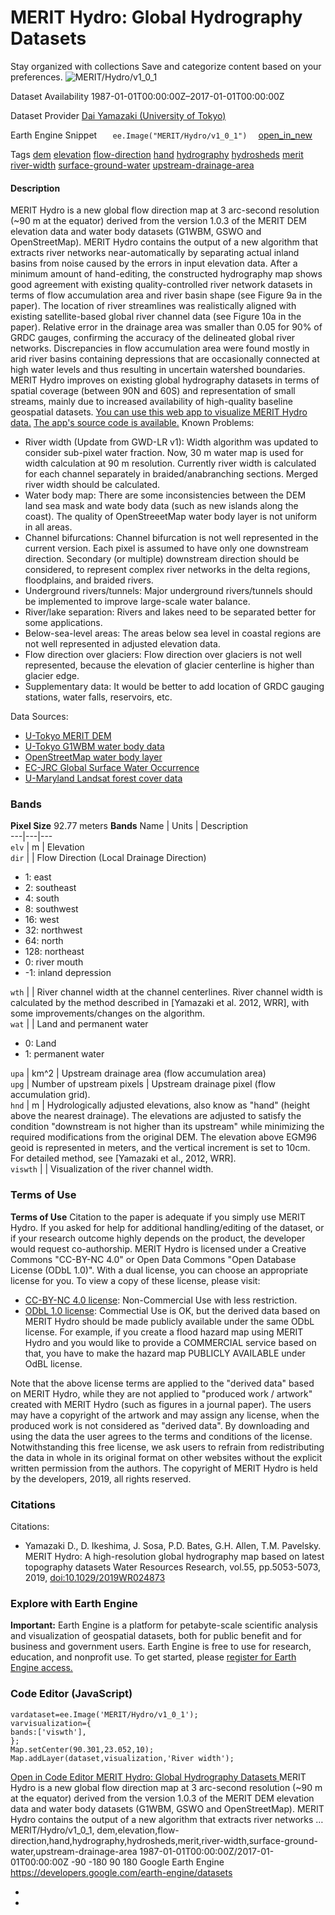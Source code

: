  
#  MERIT Hydro: Global Hydrography Datasets 
Stay organized with collections  Save and categorize content based on your preferences. 
![MERIT/Hydro/v1_0_1](https://developers.google.com/earth-engine/datasets/images/MERIT/MERIT_Hydro_v1_0_1_sample.png) 

Dataset Availability
    1987-01-01T00:00:00Z–2017-01-01T00:00:00Z 

Dataset Provider
     [ Dai Yamazaki (University of Tokyo) ](http://hydro.iis.u-tokyo.ac.jp/~yamadai/MERIT_Hydro/index.html) 

Earth Engine Snippet
     `    ee.Image("MERIT/Hydro/v1_0_1")   ` [ open_in_new ](https://code.earthengine.google.com/?scriptPath=Examples:Datasets/MERIT/MERIT_Hydro_v1_0_1) 

Tags
     [dem](https://developers.google.com/earth-engine/datasets/tags/dem) [elevation](https://developers.google.com/earth-engine/datasets/tags/elevation) [flow-direction](https://developers.google.com/earth-engine/datasets/tags/flow-direction) [hand](https://developers.google.com/earth-engine/datasets/tags/hand) [hydrography](https://developers.google.com/earth-engine/datasets/tags/hydrography) [hydrosheds](https://developers.google.com/earth-engine/datasets/tags/hydrosheds) [merit](https://developers.google.com/earth-engine/datasets/tags/merit) [river-width](https://developers.google.com/earth-engine/datasets/tags/river-width) [surface-ground-water](https://developers.google.com/earth-engine/datasets/tags/surface-ground-water) [upstream-drainage-area](https://developers.google.com/earth-engine/datasets/tags/upstream-drainage-area)
#### Description
MERIT Hydro is a new global flow direction map at 3 arc-second resolution (~90 m at the equator) derived from the version 1.0.3 of the MERIT DEM elevation data and water body datasets (G1WBM, GSWO and OpenStreetMap).
MERIT Hydro contains the output of a new algorithm that extracts river networks near-automatically by separating actual inland basins from noise caused by the errors in input elevation data. After a minimum amount of hand-editing, the constructed hydrography map shows good agreement with existing quality-controlled river network datasets in terms of flow accumulation area and river basin shape (see Figure 9a in the paper). The location of river streamlines was realistically aligned with existing satellite-based global river channel data (see Figure 10a in the paper). Relative error in the drainage area was smaller than 0.05 for 90% of GRDC gauges, confirming the accuracy of the delineated global river networks. Discrepancies in flow accumulation area were found mostly in arid river basins containing depressions that are occasionally connected at high water levels and thus resulting in uncertain watershed boundaries.
MERIT Hydro improves on existing global hydrography datasets in terms of spatial coverage (between 90N and 60S) and representation of small streams, mainly due to increased availability of high-quality baseline geospatial datasets.
[You can use this web app to visualize MERIT Hydro data.](https://meritdataset.users.earthengine.app/view/merit-hydro-visualization-and-interactive-map) [The app's source code is available.](https://github.com/google/earthengine-community/blob/master/datasets/scripts/Hydro_Visualization.js)
Known Problems:
  * River width (Update from GWD-LR v1): Width algorithm was updated to consider sub-pixel water fraction. Now, 30 m water map is used for width calculation at 90 m resolution. Currently river width is calculated for each channel separately in braided/anabranching sections. Merged river width should be calculated.
  * Water body map: There are some inconsistencies between the DEM land sea mask and wate body data (such as new islands along the coast). The quality of OpenStreeetMap water body layer is not uniform in all areas.
  * Channel bifurcations: Channel bifurcation is not well represented in the current version. Each pixel is assumed to have only one downstream direction. Secondary (or multiple) downstream direction should be considered, to represent complex river networks in the delta regions, floodplains, and braided rivers.
  * Underground rivers/tunnels: Major underground rivers/tunnels should be implemented to improve large-scale water balance.
  * River/lake separation: Rivers and lakes need to be separated better for some applications.
  * Below-sea-level areas: The areas below sea level in coastal regions are not well represented in adjusted elevation data.
  * Flow direction over glaciers: Flow direction over glaciers is not well represented, because the elevation of glacier centerline is higher than glacier edge.
  * Supplementary data: It would be better to add location of GRDC gauging stations, water falls, reservoirs, etc.


Data Sources:
  * [U-Tokyo MERIT DEM](http://hydro.iis.u-tokyo.ac.jp/%7Eyamadai/MERIT_DEM/index.html)
  * [U-Tokyo G1WBM water body data](http://hydro.iis.u-tokyo.ac.jp/%7Eyamadai/G3WBM/index.html)
  * [OpenStreetMap water body layer](http://hydro.iis.u-tokyo.ac.jp/%7Eyamadai/OSM_water/index.html)
  * [EC-JRC Global Surface Water Occurrence](http://hydro.iis.u-tokyo.ac.jp/%7Eyamadai/G3WBM/index.html)
  * [U-Maryland Landsat forest cover data](https://glad.earthengine.app/view/global-forest-change)


### Bands
**Pixel Size** 92.77 meters 
**Bands**
Name | Units | Description  
---|---|---  
`elv` | m | Elevation  
`dir` |  | Flow Direction (Local Drainage Direction)
  * 1: east
  * 2: southeast
  * 4: south
  * 8: southwest
  * 16: west
  * 32: northwest
  * 64: north
  * 128: northeast
  * 0: river mouth
  * -1: inland depression

  
`wth` |  | River channel width at the channel centerlines. River channel width is calculated by the method described in [Yamazaki et al. 2012, WRR], with some improvements/changes on the algorithm.  
`wat` |  | Land and permanent water
  * 0: Land
  * 1: permanent water

  
`upa` | km^2 | Upstream drainage area (flow accumulation area)  
`upg` | Number of upstream pixels | Upstream drainage pixel (flow accumulation grid).  
`hnd` | m | Hydrologically adjusted elevations, also know as "hand" (height above the nearest drainage). The elevations are adjusted to satisfy the condition "downstream is not higher than its upstream" while minimizing the required modifications from the original DEM. The elevation above EGM96 geoid is represented in meters, and the vertical increment is set to 10cm. For detailed method, see [Yamazaki et al., 2012, WRR].  
`viswth` |  | Visualization of the river channel width.  
### Terms of Use
**Terms of Use**
Citation to the paper is adequate if you simply use MERIT Hydro. If you asked for help for additional handling/editing of the dataset, or if your research outcome highly depends on the product, the developer would request co-authorship.
MERIT Hydro is licensed under a Creative Commons "CC-BY-NC 4.0" or Open Data Commons "Open Database License (ODbL 1.0)". With a dual license, you can choose an appropriate license for you.
To view a copy of these license, please visit:
  * [CC-BY-NC 4.0 license](https://creativecommons.org/licenses/by-nc/4.0/): Non-Commercial Use with less restriction.
  * [ODbL 1.0 license](https://opendatacommons.org/licenses/odbl/summary/): Commectial Use is OK, but the derived data based on MERIT Hydro should be made publicly available under the same ODbL license. For example, if you create a flood hazard map using MERIT Hydro and you would like to provide a COMMERCIAL service based on that, you have to make the hazard map PUBLICLY AVAILABLE under OdBL license.


Note that the above license terms are applied to the "derived data" based on MERIT Hydro, while they are not applied to "produced work / artwork" created with MERIT Hydro (such as figures in a journal paper). The users may have a copyright of the artwork and may assign any license, when the produced work is not considered as "derived data".
By downloading and using the data the user agrees to the terms and conditions of the license. Notwithstanding this free license, we ask users to refrain from redistributing the data in whole in its original format on other websites without the explicit written permission from the authors.
The copyright of MERIT Hydro is held by the developers, 2019, all rights reserved.
### Citations
Citations:
  * Yamazaki D., D. Ikeshima, J. Sosa, P.D. Bates, G.H. Allen, T.M. Pavelsky. MERIT Hydro: A high-resolution global hydrography map based on latest topography datasets Water Resources Research, vol.55, pp.5053-5073, 2019, [doi:10.1029/2019WR024873](https://doi.org/10.1029/2019WR024873)


### Explore with Earth Engine
**Important:** Earth Engine is a platform for petabyte-scale scientific analysis and visualization of geospatial datasets, both for public benefit and for business and government users. Earth Engine is free to use for research, education, and nonprofit use. To get started, please [register for Earth Engine access.](https://console.cloud.google.com/earth-engine)
### Code Editor (JavaScript)
```
vardataset=ee.Image('MERIT/Hydro/v1_0_1');
varvisualization={
bands:['viswth'],
};
Map.setCenter(90.301,23.052,10);
Map.addLayer(dataset,visualization,'River width');
```
[ Open in Code Editor ](https://code.earthengine.google.com/?scriptPath=Examples:Datasets/MERIT/MERIT_Hydro_v1_0_1)
[ MERIT Hydro: Global Hydrography Datasets ](https://developers.google.com/earth-engine/datasets/catalog/MERIT_Hydro_v1_0_1)
MERIT Hydro is a new global flow direction map at 3 arc-second resolution (~90 m at the equator) derived from the version 1.0.3 of the MERIT DEM elevation data and water body datasets (G1WBM, GSWO and OpenStreetMap). MERIT Hydro contains the output of a new algorithm that extracts river networks …
MERIT/Hydro/v1_0_1, dem,elevation,flow-direction,hand,hydrography,hydrosheds,merit,river-width,surface-ground-water,upstream-drainage-area 
1987-01-01T00:00:00Z/2017-01-01T00:00:00Z
-90 -180 90 180 
Google Earth Engine
https://developers.google.com/earth-engine/datasets
  * [ ](https://doi.org/http://hydro.iis.u-tokyo.ac.jp/~yamadai/MERIT_Hydro/index.html)
  * [ ](https://doi.org/https://developers.google.com/earth-engine/datasets/catalog/MERIT_Hydro_v1_0_1)


